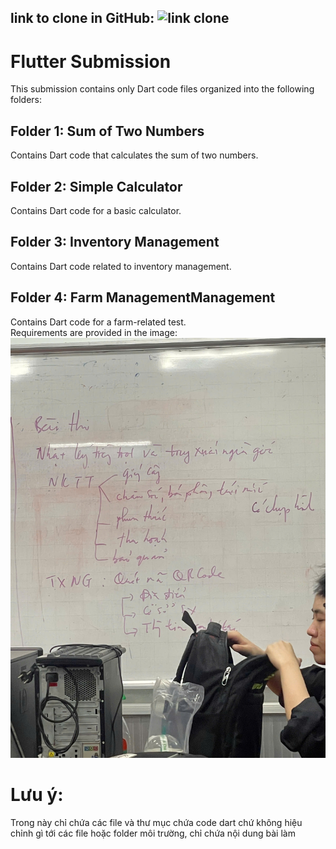 ## link to clone in GitHub: ![link clone](https://github.com/HTKFOOLISH/flutter.git)

# Flutter Submission

This submission contains only Dart code files organized into the following folders:

## Folder 1: Sum of Two Numbers
Contains Dart code that calculates the sum of two numbers.

## Folder 2: Simple Calculator
Contains Dart code for a basic calculator.

## Folder 3: Inventory Management
Contains Dart code related to inventory management.  

## Folder 4: Farm ManagementManagement
Contains Dart code for a farm-related test.  
Requirements are provided in the image: ![RequirementRequirement](04.jpg)

# Lưu ý:
Trong này chỉ chứa các file và thư mục chứa code dart chứ không hiệu chỉnh gì tới các file hoặc folder môi trường, chỉ chứa nội dung bài làm
